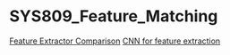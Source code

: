 # SYS809_Feature_Matching


[Feature Extractor Comparison](https://arxiv.org/ftp/arxiv/papers/1710/1710.02726.pdf)
[CNN for feature extraction](https://arxiv.org/pdf/2101.02767.pdf)
